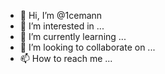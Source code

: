- 👋 Hi, I’m @1cemann
- 👀 I’m interested in ...
- 🌱 I’m currently learning ...
- 💞️ I’m looking to collaborate on ...
- 📫 How to reach me ...

<!---
1cemann/1cemann is a ✨ special ✨ repository because its `README.md` (this file) appears on your GitHub profile.
You can click the Preview link to take a look at your changes.
--->
